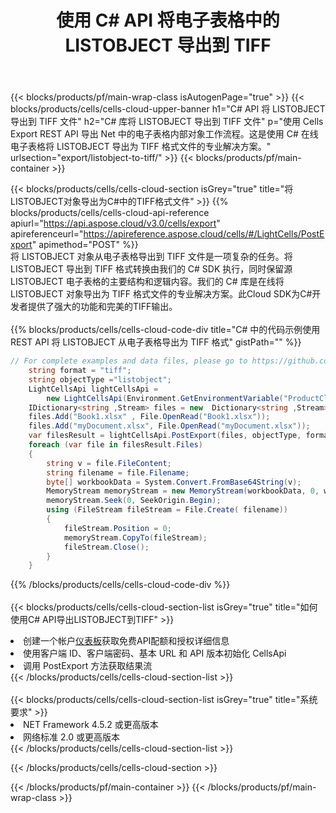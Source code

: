 ﻿---
title: 使用 C# API 将电子表格中的 LISTOBJECT 导出到 TIFF
description:  Aspose.Cells Cloud REST API 支持使用 {2} 将 {0} 导出为 {1} 格式文件。
url: /zh/net/export/listobject-to-tiff/
---
{{< blocks/products/pf/main-wrap-class isAutogenPage="true" >}}
{{< blocks/products/cells/cells-cloud-upper-banner h1="C# API 将 LISTOBJECT 导出到 TIFF 文件" h2="C# 库将 LISTOBJECT 导出到 TIFF 文件" p="使用 Cells Export REST API 导出 Net 中的电子表格内部对象工作流程。这是使用 C# 在线电子表格将 LISTOBJECT 导出为 TIFF 格式文件的专业解决方案。" urlsection="export/listobject-to-tiff/" >}}
{{< blocks/products/pf/main-container >}}

{{< blocks/products/cells/cells-cloud-section isGrey="true" title="将LISTOBJECT对象导出为C#中的TIFF格式文件" >}}
{{% blocks/products/cells/cells-cloud-api-reference apiurl="https://api.aspose.cloud/v3.0/cells/export" apireferenceurl="https://apireference.aspose.cloud/cells/#/LightCells/PostExport" apimethod="POST" %}}
<br/>
将 LISTOBJECT 对象从电子表格导出到 TIFF 文件是一项复杂的任务。将 LISTOBJECT 导出到 TIFF 格式转换由我们的 C# SDK 执行，同时保留源 LISTOBJECT 电子表格的主要结构和逻辑内容。我们的 C# 库是在线将 LISTOBJECT 对象导出为 TIFF 格式文件的专业解决方案。此Cloud SDK为C#开发者提供了强大的功能和完美的TIFF输出。
<br/>
<br/>
{{% blocks/products/cells/cells-cloud-code-div title="C# 中的代码示例使用 REST API 将 LISTOBJECT 从电子表格导出为 TIFF 格式" gistPath="" %}}
  
```cs
// For complete examples and data files, please go to https://github.com/aspose-cells-cloud/aspose-cells-cloud-dotnet/
    string format = "tiff";
    string objectType ="listobject";
    LightCellsApi lightCellsApi =
        new LightCellsApi(Environment.GetEnvironmentVariable("ProductClientId"), Environment.GetEnvironmentVariable("ProductClientSecret"));
    IDictionary<string ,Stream> files = new  Dictionary<string ,Stream>();
    files.Add("Book1.xlsx" , File.OpenRead("Book1.xlsx"));
    files.Add("myDocument.xlsx", File.OpenRead("myDocument.xlsx"));
    var filesResult = lightCellsApi.PostExport(files, objectType, format);
    foreach (var file in filesResult.Files)
    {
        string v = file.FileContent;
        string filename = file.Filename;
        byte[] workbookData = System.Convert.FromBase64String(v);
        MemoryStream memoryStream = new MemoryStream(workbookData, 0, workbookData.Length);
        memoryStream.Seek(0, SeekOrigin.Begin);
        using (FileStream fileStream = File.Create( filename))
        {
            fileStream.Position = 0;
            memoryStream.CopyTo(fileStream);
            fileStream.Close();
        }
    }
```
   
{{% /blocks/products/cells/cells-cloud-code-div %}}
<br/>
<br/>
{{< blocks/products/cells/cells-cloud-section-list isGrey="true" title="如何使用C# API导出LISTOBJECT到TIFF" >}}
<li>创建一个帐户<a href="https://dashboard.aspose.cloud/">仪表板</a>获取免费API配额和授权详细信息</li>
<li>使用客户端 ID、客户端密码、基本 URL 和 API 版本初始化 CellsApi</li>
<li>调用 PostExport 方法获取结果流</li>
{{< /blocks/products/cells/cells-cloud-section-list >}}
<br/>
<br/>
{{< blocks/products/cells/cells-cloud-section-list isGrey="true" title="系统要求" >}}
<li>NET Framework 4.5.2 或更高版本</li>
<li>网络标准 2.0 或更高版本</li>
{{< /blocks/products/cells/cells-cloud-section-list >}}

{{< /blocks/products/cells/cells-cloud-section >}}

{{< /blocks/products/pf/main-container >}}
{{< /blocks/products/pf/main-wrap-class >}}
